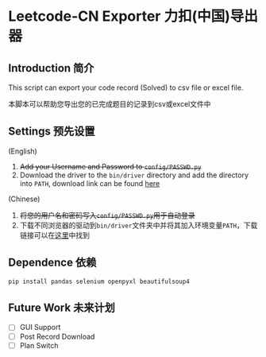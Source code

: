 # Leetcode-CN Exporter 力扣(中国)导出器

## Introduction 简介

This script can export your code record (Solved) to csv file or excel file.

本脚本可以帮助您导出您的已完成题目的记录到csv或excel文件中

## Settings 预先设置

(English)

1. <del>Add your Username and Password to ```config/PASSWD.py```</del>
2. Download the driver to the ```bin/driver``` directory and add the directory into ```PATH```, download link can be found [here](bin/driver/download.md)

(Chinese)

1. <del>将您的用户名和密码写入```config/PASSWD.py```用于自动登录</del>
2. 下载不同浏览器的驱动到```bin/driver```文件夹中并将其加入环境变量```PATH```，下载链接可以在[这里](bin/driver/download.md)中找到

## Dependence 依赖

```shell
pip install pandas selenium openpyxl beautifulsoup4
```

## Future Work 未来计划

- [ ] GUI Support
- [ ] Post Record Download
- [ ] Plan Switch